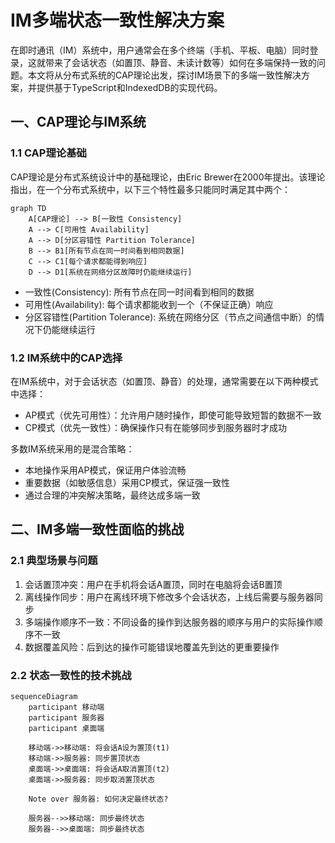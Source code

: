 # IM多端状态一致性解决方案

在即时通讯（IM）系统中，用户通常会在多个终端（手机、平板、电脑）同时登录，这就带来了会话状态（如置顶、静音、未读计数等）如何在多端保持一致的问题。本文将从分布式系统的CAP理论出发，探讨IM场景下的多端一致性解决方案，并提供基于TypeScript和IndexedDB的实现代码。

## 一、CAP理论与IM系统

### 1.1 CAP理论基础

CAP理论是分布式系统设计中的基础理论，由Eric Brewer在2000年提出。该理论指出，在一个分布式系统中，以下三个特性最多只能同时满足其中两个：

```mermaid
graph TD
    A[CAP理论] --> B[一致性 Consistency]
    A --> C[可用性 Availability]
    A --> D[分区容错性 Partition Tolerance]
    B --> B1[所有节点在同一时间看到相同数据]
    C --> C1[每个请求都能得到响应]
    D --> D1[系统在网络分区故障时仍能继续运行]
```

- 一致性(Consistency): 所有节点在同一时间看到相同的数据
- 可用性(Availability): 每个请求都能收到一个（不保证正确）响应
- 分区容错性(Partition Tolerance): 系统在网络分区（节点之间通信中断）的情况下仍能继续运行

### 1.2 IM系统中的CAP选择

在IM系统中，对于会话状态（如置顶、静音）的处理，通常需要在以下两种模式中选择：

- AP模式（优先可用性）：允许用户随时操作，即使可能导致短暂的数据不一致
- CP模式（优先一致性）：确保操作只有在能够同步到服务器时才成功

多数IM系统采用的是混合策略：

- 本地操作采用AP模式，保证用户体验流畅
- 重要数据（如敏感信息）采用CP模式，保证强一致性
- 通过合理的冲突解决策略，最终达成多端一致

## 二、IM多端一致性面临的挑战

### 2.1 典型场景与问题

1. 会话置顶冲突：用户在手机将会话A置顶，同时在电脑将会话B置顶
2. 离线操作同步：用户在离线环境下修改多个会话状态，上线后需要与服务器同步
3. 多端操作顺序不一致：不同设备的操作到达服务器的顺序与用户的实际操作顺序不一致
4. 数据覆盖风险：后到达的操作可能错误地覆盖先到达的更重要操作

### 2.2 状态一致性的技术挑战
```mermaid
sequenceDiagram
    participant 移动端
    participant 服务器
    participant 桌面端
    
    移动端->>移动端: 将会话A设为置顶(t1)
    移动端->>服务器: 同步置顶状态
    桌面端->>桌面端: 将会话A取消置顶(t2)
    桌面端->>服务器: 同步取消置顶状态
    
    Note over 服务器: 如何决定最终状态?
    
    服务器-->>移动端: 同步最终状态
    服务器-->>桌面端: 同步最终状态
```

